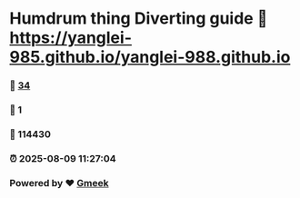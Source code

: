 # Humdrum thing Diverting guide :link: https://yanglei-985.github.io/yanglei-988.github.io 
### :page_facing_up: [34](https://yanglei-985.github.io/yanglei-988.github.io/tag.html) 
### :speech_balloon: 1 
### :hibiscus: 114430 
### :alarm_clock: 2025-08-09 11:27:04 
### Powered by :heart: [Gmeek](https://github.com/Meekdai/Gmeek)
